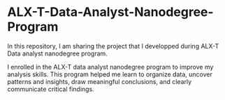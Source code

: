 # ALX-T-Data-Analyst-Nanodegree-Program
In this repository, I am sharing the project that I developped during ALX-T Data analyst nanodegree program.

I enrolled in the ALX-T data analyst nanodegree program to improve my analysis skills. This program helped me learn to organize data, uncover patterns and insights, draw meaningful conclusions, and clearly communicate critical findings.
